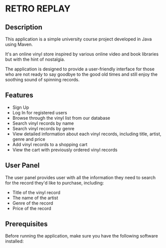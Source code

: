 # RETRO REPLAY

## Description

This application is a simple university course project developed in Java using Maven.  
  
It's an online vinyl store inspired by various online video and book libraries but with the hint of nostalgia.
  
The application is designed to provide a user-friendly interface for those who are not ready to say goodbye to the good old times and still enjoy the soothing sound of spinning records. 
  
  
## Features
* Sign Up 
* Log In for registered users
* Browse through the vinyl list from our database
* Search vinyl records by name
* Search vinyl records by genre
* View detailed information about each vinyl records, including title, artist, genre and price
* Add vinyl records to a shopping cart
* View the cart with previously ordered vinyl records  
  
  
## User Panel
The user panel provides user with all the information they need to search for the record they'd like to purchase, including:
* Title of the vinyl record
* The name of the artist 
* Genre of the record
* Price of the record  
  
  
## Prerequisites
Before running the application, make sure you have the following software installed: